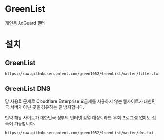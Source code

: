 # GreenList

개인용 AdGuard 필터

# 설치

## GreenList

```
https://raw.githubusercontent.com/green1052/GreenList/master/filter.txt
```

## GreenList DNS

망 사용료 문제로 Cloudflare Enterprise 요금제를 사용하지 않는 웹사이트가 대한민국 서버가 아닌 곳을 경유하는 걸 방지합니다.

만약 해당 사이트가 대한민국 정부의 인터넷 검열 대상이라면 우회 프로그램 없이도 접속이 가능합니다.

```
https://raw.githubusercontent.com/green1052/GreenList/master/dns.txt
```
